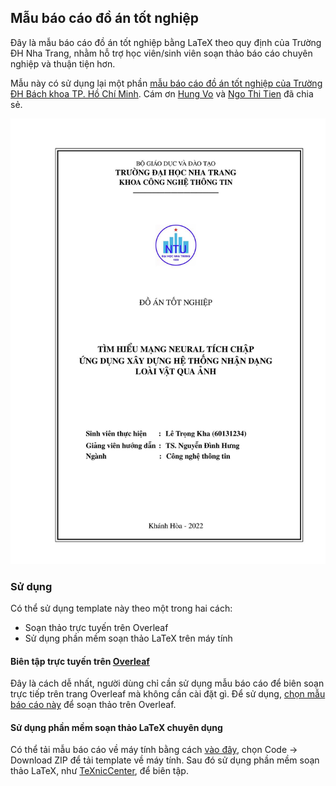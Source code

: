 ## Mẫu báo cáo đồ án tốt nghiệp

Đây là mẫu báo cáo đồ án tốt nghiệp bằng LaTeX theo quy định của Trường ĐH Nha Trang, nhằm hỗ trợ học viên/sinh viên soạn thảo báo cáo chuyên nghiệp và thuận tiện hơn. 

Mẫu này có sử dụng lại một phần [mẫu báo cáo đồ án tốt nghiệp của Trường ĐH Bách khoa TP. Hồ Chí Minh](https://www.overleaf.com/project/62986f62b65db6f03abab3b8). Cám ơn [Hung Vo](https://github.com/thanhhungqb/thesis-template) và [Ngo Thi Tien](https://www.overleaf.com/project/62986f62b65db6f03abab3b8) đã chia sẻ.

<img src="figs/Thesis_template.jpg" alt="Thesis template screenshot" />

### Sử dụng
Có thể sử dụng template này theo một trong hai cách:
- Soạn thảo trực tuyến trên Overleaf
- Sử dụng phần mềm soạn thảo LaTeX trên máy tính

#### Biên tập trực tuyến trên [Overleaf](https://overleaf.com)
Đây là cách dễ nhất, người dùng chỉ cần sử dụng mẫu báo cáo để biên soạn trực tiếp trên trang Overleaf mà không cần cài đặt gì. Để sử dụng, [chọn mẫu báo cáo này](https://www.overleaf.com/read/wcfnrcwkhcgy) để soạn thảo trên Overleaf.

#### Sử dụng phần mềm soạn thảo LaTeX chuyên dụng
Có thể tải mẫu báo cáo về máy tính bằng cách [vào đây](https://github.com/nd-hung/thesis-template), chọn Code -> Download ZIP để tải template về máy tính. 
Sau đó sử dụng phần mềm soạn thảo LaTeX, như [TeXnicCenter](https://www.texniccenter.org/), để biên tập.
